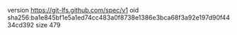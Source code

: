 version https://git-lfs.github.com/spec/v1
oid sha256:ba1e845bf1e5a1ed74cc483a0f8738e1386e3bca68f3a92e197d90f4434cd392
size 479
